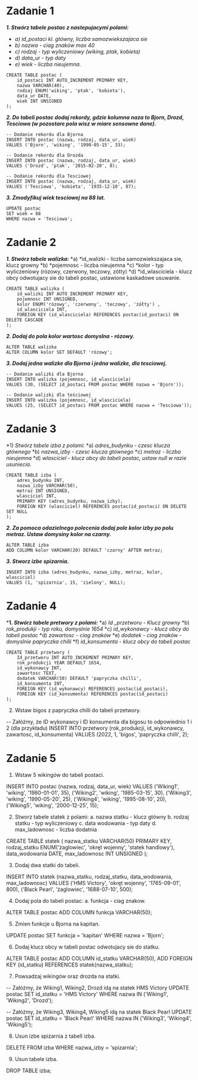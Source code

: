 # Zadanie 1


***1. Stwórz tabele postac z nastepujacymi polami:***
* *a) id_postaci kl. gtówny, liczba samozwiekszajaca sie*
* *b) nazwa - ciag znaków max 40*
* *c) rodzaj - typ wyliczeniowy (wiking, ptak, kobieta)*
* *d) data_ur - typ daty*
* *e) wiek - liczba nieujemna.*


```
CREATE TABLE postac (
    id_postaci INT AUTO_INCREMENT PRIMARY KEY,
    nazwa VARCHAR(40),
    rodzaj ENUM('wiking', 'ptak', 'kobieta'),
    data_ur DATE,
    wiek INT UNSIGNED
);
```
***2. Do tabeli postac dodaj rekordy, gdzie kolumna naza to Bjorn, Drozd, Tesciowa (w pozostare pola wisz w miare sensowne dane).***

```
-- Dodanie rekordu dla Bjorna
INSERT INTO postac (nazwa, rodzaj, data_ur, wiek)
VALUES ('Bjorn', 'wiking', '1990-05-15', 33);

-- Dodanie rekordu dla Drozda
INSERT INTO postac (nazwa, rodzaj, data_ur, wiek)
VALUES ('Drozd', 'ptak', '2015-02-20', 8);

-- Dodanie rekordu dla Tesciowej
INSERT INTO postac (nazwa, rodzaj, data_ur, wiek)
VALUES ('Tesciowa', 'kobieta', '1935-12-10', 87);
```

***3. Zmodyfikuj wiek tesciowej na 88 lat.***

```
UPDATE postac
SET wiek = 88
WHERE nazwa = 'Tesciowa';
```

# Zadanie 2 

***1. Stwórz tabele walizka:***
*a) *id_walizki - liczba samozwiekszajaca sie, klucz growny
*b) *pojemnosc - liczba nieujemna
*c) *kolor - typ wyliczeniowy (rózowy, czerwony, teczowy, zótty)
*d) *id_wlasciciela - klucz obcy odwotujacy sie do tabeli postac, ustawione kaskadowe usuwanie.

```
CREATE TABLE walizka (
    id_walizki INT AUTO_INCREMENT PRIMARY KEY,
    pojemnosc INT UNSIGNED,
    kolor ENUM('rózowy', 'czerwony', 'teczowy', 'żółty') ,
    id_wlasciciela INT,
    FOREIGN KEY (id_wlasciciela) REFERENCES postac(id_postaci) ON DELETE CASCADE
);
```

***2. Dodaj do pola kolor wartosc domyslna - rózowy.***

```
ALTER TABLE walizka
ALTER COLUMN kolor SET DEFAULT 'rózowy';
```

***3. Dodaj jedna walizke dla Bjorna i jedna walizke, dla tesciowej.***

```
-- Dodanie walizki dla Bjorna
INSERT INTO walizka (pojemnosc, id_wlasciciela)
VALUES (30, (SELECT id_postaci FROM postac WHERE nazwa = 'Bjorn'));

-- Dodanie walizki dla teściowej
INSERT INTO walizka (pojemnosc, id_wlasciciela)
VALUES (25, (SELECT id_postaci FROM postac WHERE nazwa = 'Tesciowa'));
```

# Zadanie 3 

*1) *Stwórz tabele izba z polami:*
*a) *adres_budynku - czesc klucza gtównego*
*b) *nazwa_izby - czesc klucza gtównego*
*c) *metraz - liczba nieujemna*
*d) *wlasciciel - klucz obcy do tabeli postac, ustaw null w razie usuniecia.*

```
CREATE TABLE izba (
    adres_budynku INT,
    nazwa_izby VARCHAR(50),
    metraz INT UNSIGNED,
    wlasciciel INT,
    PRIMARY KEY (adres_budynku, nazwa_izby),
    FOREIGN KEY (wlasciciel) REFERENCES postac(id_postaci) ON DELETE SET NULL
);
```

***2. Za pomoca odazielnego polecenia dodaj pole kolor izby po polu metraz. Ustaw domysiny kolor na czarny.***

```
ALTER TABLE izba
ADD COLUMN kolor VARCHAR(20) DEFAULT 'czarny' AFTER metraz;
```

***3. Stworz izbe spizarnia.***

```
INSERT INTO izba (adres_budynku, nazwa_izby, metraz, kolor, wlasciciel)
VALUES (1, 'spizarnia', 15, 'zielony', NULL);
```

# Zadanie 4 

***1. *Stwórz tabele pretwory z polami:***
*a) *Id _przetworu - Klucz growny*
*b) *rok_produkji - typ roku, domyslnie 1654*
*c) *id_wykonawcy - klucz obcy do tabeli postac*
*d) *zawartosc - ciag znaków*
*e) *dodatek - ciag znaków - domyslnie papryczka chilli*
*f) *id_konsumenta - klucz obcy do tabeli postac*

```
CREATE TABLE przetwory (
    Id_przetworu INT AUTO_INCREMENT PRIMARY KEY,
    rok_produkcji YEAR DEFAULT 1654,
    id_wykonawcy INT,
    zawartosc TEXT,
    dodatek VARCHAR(50) DEFAULT 'papryczka chilli',
    id_konsumenta INT,
    FOREIGN KEY (id_wykonawcy) REFERENCES postac(id_postaci),
    FOREIGN KEY (id_konsumenta) REFERENCES postac(id_postaci)
);
```

2. Wstaw bigos z papryczka chilli do tabeli przetwory.

-- Załóżmy, że ID wykonawcy i ID konsumenta dla bigosu to odpowiednio 1 i 2 (dla przykładu)
INSERT INTO przetwory (rok_produkcji, id_wykonawcy, zawartosc, id_konsumenta)
VALUES (2022, 1, 'bigos', 'papryczka chilli', 2);

# Zadanie 5

1. Wstaw 5 wikingów do tabeli postaci.

INSERT INTO postac (nazwa, rodzaj, data_ur, wiek)
VALUES 
    ('Wiking1', 'wiking', '1980-01-01', 35),
    ('Wiking2', 'wiking', '1985-03-15', 30),
    ('Wiking3', 'wiking', '1990-05-20', 25),
    ('Wiking4', 'wiking', '1995-08-10', 20),
    ('Wiking5', 'wiking', '2000-12-25', 15);

2. Stworz tabele statek z polami:
a. nazwa statku - klucz gtówny
b. rodzaj statku - typ wyliczeniowy
c. data wodowania - typ daty
d. max_ladownosc - liczba dodatnia

CREATE TABLE statek (
    nazwa_statku VARCHAR(50) PRIMARY KEY,
    rodzaj_statku ENUM('żaglowiec', 'okręt wojenny', 'statek handlowy'),
    data_wodowania DATE,
    max_ladownosc INT UNSIGNED
);

3. Dodaj dwa statki do tabeli.

INSERT INTO statek (nazwa_statku, rodzaj_statku, data_wodowania, max_ladownosc)
VALUES 
    ('HMS Victory', 'okręt wojenny', '1765-09-01', 800),
    ('Black Pearl', 'żaglowiec', '1688-07-10', 500);

4. Dodaj pola do tabeli postac:
a. funkcja - ciag znakow.

ALTER TABLE postac
ADD COLUMN funkcja VARCHAR(50);

5. Zmien funkcje u Bjorna na kapitan.

UPDATE postac
SET funkcja = 'kapitan'
WHERE nazwa = 'Bjorn';

6. Dodaj klucz obcy w tabeli postac odwotujacy sie do statku.

ALTER TABLE postac
ADD COLUMN id_statku VARCHAR(50),
ADD FOREIGN KEY (id_statku) REFERENCES statek(nazwa_statku);

7. Powsadzaj wikingów oraz drozda na statki.

-- Załóżmy, że Wiking1, Wiking2, Drozd idą na statek HMS Victory
UPDATE postac
SET id_statku = 'HMS Victory'
WHERE nazwa IN ('Wiking1', 'Wiking2', 'Drozd');

-- Załóżmy, że Wiking3, Wiking4, Wiking5 idą na statek Black Pearl
UPDATE postac
SET id_statku = 'Black Pearl'
WHERE nazwa IN ('Wiking3', 'Wiking4', 'Wiking5');

8. Usun izbe spizarnia z tabell izba.

DELETE FROM izba WHERE nazwa_izby = 'spizarnia';

9. Usun tabele izba.

DROP TABLE izba;

